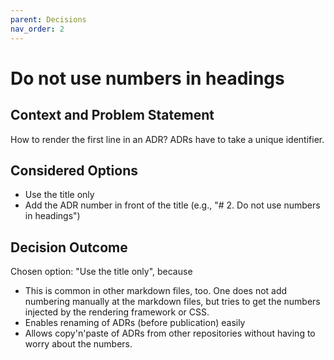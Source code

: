 ```yaml
---
parent: Decisions
nav_order: 2
---
```

# Do not use numbers in headings

## Context and Problem Statement

How to render the first line in an ADR?
ADRs have to take a unique identifier.

## Considered Options

* Use the title only
* Add the ADR number in front of the title (e.g., "# 2. Do not use numbers in headings")

## Decision Outcome

Chosen option: "Use the title only", because

* This is common in other markdown files, too.
  One does not add numbering manually at the markdown files, but tries to get the numbers injected by the rendering framework or CSS.
* Enables renaming of ADRs (before publication) easily
* Allows copy'n'paste of ADRs from other repositories without having to worry about the numbers.
